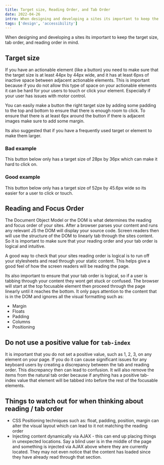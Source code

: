 ```yaml
---
title: Target size, Reading Order, and Tab Order
date: 2022-04-26
intro: When designing and developing a sites its important to keep the target size, tab order, and reading order in mind. 
tags: ['design', 'accessibility']
---
```

When designing and developing a sites its important to keep the target size, tab order, and reading order in mind. 

## Target size
If you have an actionable element (like a button) you need to make sure that the target size is at least 44px by 44px wide, and it has at least 6pxs of inactive space between adjacent actionable elements. This is important because if you do not allow this type of space on your actionable elements it can be hard for your users to touch or click your element. Especially if your user has issues with motor control. 

You can easily make a button the right target size by adding some padding to the top and bottom to ensure that there is enough room to click. To ensure that there is at least 6px around the button if there is adjacent images make sure to add some margin.

Its also suggested that if you have a frequently used target or element to make them larger.

<div class="example" aria-hidden="true">
    <h3>Bad example</h3>
    <p>This button below only has a target size of 28px by 36px which can make it hard to click on.</p>
    <a href="#0" class="btn btn-no-padding"><i class="fa-solid fa-magnifying-glass"></i></a>
</div>

<div class="example">
    <h3>Good example</h3>
    <p>This button below only has a target size of 52px by 45.6px wide so its easier for a user to click or touch.</p>
    <a href="#0" class="btn"><i class="fa-solid fa-magnifying-glass"></i></a>
</div>

## Reading and Focus Order
The Document Object Model or the DOM is what determines the reading and focus order of your sites. After a browser parses your content and runs any relevant JS the DOM will display your source code. Screen readers then will use the structure of the DOM to linearly tab through the sites content. So it is important to make sure that your reading order and your tab order is logical and intuitive. 

A good way to check that your sites reading order is logical is to run off your stylesheets and read through your static content. This helps give a good feel of how the screen readers will be reading the page. 

Its also important to ensure that your tab order is logical, so if a user is tabbing through your content they wont get stuck or confused. The browser will start at the top focusable element then proceed through the page linearly until it reaches the bottom. It only pays attention to the content that is in the DOM and ignores all the visual formatting such as: 
- Margin
- Floats
- Padding
- Columns
- Positioning

## Do not use a positive value for `tab-index`
It is important that you do not set a positive value, such as 1, 2, 3, on any element on your page. If you do it can cause significant issues for any keyboard users by creating a discrepancy between the tab and reading order. This discrepancy then can lead to confusion. It will also remove the items from the natural tab order because if anything has a positive tab-index value that element will be tabbed into before the rest of the focusable elements. 

## Things to watch out for when thinking about reading / tab order
- CSS Positioning techniques such as: float, padding, position, margin can alter the visual layout which can lead to it not matching the reading order
- Injecting content dynamically via AJAX - this can end up placing things in unexpected locations. Say a blind user is in the middle of the page and something is injected via AJAX above where they are currently located. They may not even notice that the content has loaded since they have already read through that section. 